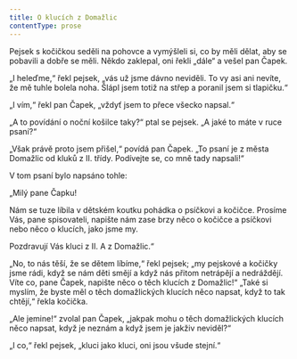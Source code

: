 ```yaml
---
title: O klucích z Domažlic
contentType: prose
---
```


Pejsek s kočičkou seděli na pohovce a vymýšleli si, co by měli dělat, aby se pobavili a dobře se měli. Někdo zaklepal, oni řekli „dále“ a vešel pan Čapek.

„I heleďme,“ řekl pejsek, „vás už jsme dávno neviděli. To vy asi ani nevíte, že mě tuhle bolela noha. Šlápl jsem totiž na střep a poranil jsem si tlapičku.“

„I vím,“ řekl pan Čapek, „vždyť jsem to přece všecko napsal.“

„A to povídání o noční košilce taky?“ ptal se pejsek. „A jaké to máte v ruce psaní?“

„Však právě proto jsem přišel,“ povídá pan Čapek. „To psaní je z města Domažlic od kluků z II. třídy. Podívejte se, co mně tady napsali!“

V tom psaní bylo napsáno tohle:

„Milý pane Čapku!

Nám se tuze líbila v dětském koutku pohádka o psíčkovi a kočičce. Prosíme Vás, pane spisovateli, napište nám zase brzy něco o kočičce a psíčkovi nebo něco o klucích, jako jsme my.

Pozdravují Vás kluci z II. A z Domažlic.“

„No, to nás těší, že se dětem líbíme,“ řekl pejsek; „my pejskové a kočičky jsme rádi, když se nám děti smějí a když nás přitom netrápějí a nedráždějí. Víte co, pane Čapek, napište něco o těch klucích z Domažlic!“ „Také si myslím, že byste měl o těch domažlických klucích něco napsat, když to tak chtějí,“ řekla kočička.

„Ale jemine!“ zvolal pan Čapek, „jakpak mohu o těch domažlických klucích něco napsat, když je neznám a když jsem je jakživ neviděl?“

„I co,“ řekl pejsek, „kluci jako kluci, oni jsou všude stejní.“
